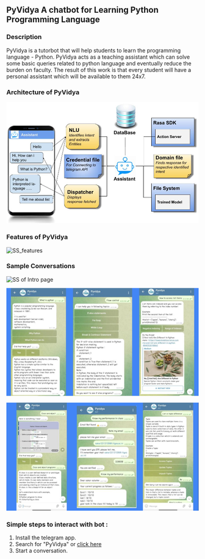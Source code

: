 ## PyVidya A chatbot for Learning Python Programming Language

<!--- You can use the [editor on GitHub](https://github.com/sakariitg/PyVidya.github.io/edit/gh-pages/index.md) to maintain and preview the content for your website in Markdown files.

Whenever you commit to this repository, GitHub Pages will run [Jekyll](https://jekyllrb.com/) to rebuild the pages in your site, from the content in your Markdown files. --->
### Description 

PyVidya is a tutorbot that will help students to learn
the programming language - Python. PyVidya acts as a teaching assistant which
can solve some basic queries related to python language and eventually reduce the
burden on faculty. The result of this work is that every student will have a personal
assistant which will be available to them 24x7.

### Architecture of PyVidya

<!--- <img src="/Images/PyVidya_Architecture.jpg" alt="hi" class="inline"/> --->
![Architecture of PyVidya](/Images/PyVidya_Architecture.jpg)

<!--- Markdown is a lightweight and easy-to-use syntax for styling your writing. It includes conventions for

```markdown
Syntax highlighted code block

# Header 1
## Header 2
### Header 3

- Bulleted
- List

1. Numbered
2. List

**Bold** and _Italic_ and `Code` text

[Link](url) and ![Image](src)
```

For more details see [Basic writing and formatting syntax](https://docs.github.com/en/github/writing-on-github/getting-started-with-writing-and-formatting-on-github/basic-writing-and-formatting-syntax).
--->

<!--- ### Jekyll Themes

Your Pages site will use the layout and styles from the Jekyll theme you have selected in your [repository settings](https://github.com/sakariitg/PyVidya.github.io/settings/pages). The name of this theme is saved in the Jekyll `_config.yml` configuration file.

### Support or Contact

Having trouble with Pages? Check out our [documentation](https://docs.github.com/categories/github-pages-basics/) or [contact support](https://support.github.com/contact) and we’ll help you sort it out. --->

### Features of PyVidya
<!--- | Feature | Importance |
| :----------: | :----------: |
| User queries | Solve basic Python related  questions |
| Know my performance | To know where they stand in the class | --->

![SS_features](https://user-images.githubusercontent.com/79235889/167833805-358f2314-be13-45a6-a29f-cb0d924ae6b8.jpg)


### Sample Conversations
<!--- <p align="center">
<img src="/Images/SS _of_Intro_page.jpg" alt="hi" align="center" class="inline"/> 
</p> --->

<!--- ![Sample1](/Images/SS _of_Intro_page.jpg) --->
<!--- ![Sample1](/Images/SS _of_Intro_page.jpg) --->
![SS  of Intro page](https://user-images.githubusercontent.com/79235889/167834008-3394bc9d-ab3b-4674-abd6-7c80563d538c.jpg)

<!--- <p align="center">
<img src="/Images/SS_of_Pyvidya2.jpg" alt="hi" class="inline"/> 
</p> --->
![Sample2](/Images/SS_of_Pyvidya2.jpg)

<!--- <p align="center"> 
<img src="/Images/SS_of_PyVidya3.jpg" alt="hi" class="inline"/> 
</p> --->
![Sample3](/Images/SS_of_PyVidya3.jpg)


### Simple steps to interact with bot :

1. Install the telegram app.
2. Search for "PyVidya" or [click here](https://t.me/Python_tutorbot)
3. Start a conversation.
